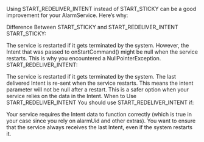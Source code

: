
Using START_REDELIVER_INTENT instead of START_STICKY can be a good improvement for your AlarmService. Here’s why:

Difference Between START_STICKY and START_REDELIVER_INTENT
START_STICKY:

The service is restarted if it gets terminated by the system.
However, the Intent that was passed to onStartCommand() might be null when the service restarts. This is why you encountered a NullPointerException.
START_REDELIVER_INTENT:

The service is restarted if it gets terminated by the system.
The last delivered Intent is re-sent when the service restarts. This means the intent parameter will not be null after a restart.
This is a safer option when your service relies on the data in the Intent.
When to Use START_REDELIVER_INTENT
You should use START_REDELIVER_INTENT if:

Your service requires the Intent data to function correctly (which is true in your case since you rely on alarmUid and other extras).
You want to ensure that the service always receives the last Intent, even if the system restarts it.